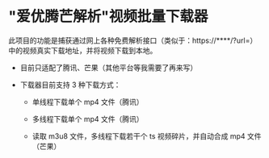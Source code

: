 # "爱优腾芒解析"视频批量下载器

此项目的功能是捕获通过网上各种免费解析接口（类似于：https://****/?url=）中的视频真实下载地址，并将视频下载到本地。

- 目前只适配了腾讯、芒果（其他平台等我需要了再来写）

- 下载器目前支持 3 种下载方式：

  - 单线程下载单个 mp4 文件（腾讯）
  
  - 多线程下载单个 mp4 文件（腾讯）

  - 读取 m3u8 文件，多线程下载若干个 ts 视频碎片，并自动合成 mp4 文件（芒果）


